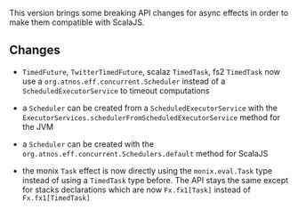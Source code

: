This version brings some breaking API changes for async effects in order to make them compatible with ScalaJS.

## Changes
   
 * `TimedFuture`, `TwitterTimedFuture`, scalaz `TimedTask`, fs2 `TimedTask` now use a `org.atnos.eff.concurrent.Scheduler` instead of a `ScheduledExecutorService` to
 timeout computations
 
 * a `Scheduler` can be created from a `ScheduledExecutorService` with the `ExecutorServices.schedulerFromScheduledExecutorService` method for the JVM
 
 * a `Scheduler` can be created with the `org.atnos.eff.concurrent.Schedulers.default` method for ScalaJS
 
 * the monix `Task` effect is now directly using the `monix.eval.Task` type instead of using a `TimedTask` type before. 
 The API stays the same except for stacks declarations which are now `Fx.fx1[Task]` instead of `Fx.fx1[TimedTask]`
  
